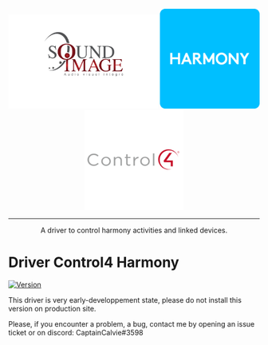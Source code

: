 <p align="center">
  <img src="./images/sound-image-logo.png" alt "Soundimage" width="300">
  <img src="./images/harmony-logo.png" alt="Harmony" width="200"/>
  <img src="./images/control4-vector-logo.svg" alt="Control4" width="200"/>
  
</p>

---

<p align="center">A driver to control harmony activities and linked devices.</p>

# Driver Control4 Harmony

[![Version](https://img.shields.io/badge/version-2-green.svg)](https://github.com/CdriFry/)

<P>This driver is very early-developpement state, please do not install this version on production site. </p>
<p>Please, if you encounter a problem, a bug, contact me by opening an issue ticket or on discord: CaptainCalvie#3598</p>
